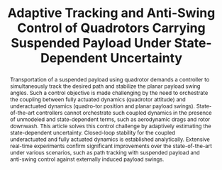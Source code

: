 ---
layout: project-page-new
title: "Adaptive Tracking and Anti-Swing Control of Quadrotors Carrying Suspended Payload Under State-Dependent Uncertainty"
authors:
  - name: Swati Dantu
    sup: #
  - name: Rishabh Dev Yadav
    sup: #
  - name: Ananth Rachakonda
    sup: #
  - name: Spandan Roy
    sup: #
  - name: Simone Baldi
    sup: #
affiliations:
  - name: Robotics Research Center, IIIT Hyderabad, India
    link: https://robotics.iiit.ac.in
    sup: #
  - name: School of Mathematics, Southeast University
    link: https://math.seu.edu.cn/
    sup: #
permalink: /publications/2024/Swati_Adaptive/
abstract: "Transportation of a suspended payload using quadrotor demands a controller to simultaneously track the desired path and stabilize the planar payload swing angles. Such a control objective is made challenging by the need to orchestrate the coupling between fully actuated dynamics (quadrotor attitude) and underactuated dynamics (quadro-tor position and planar payload swings). State-of-the-art
controllers cannot orchestrate such coupled dynamics in the presence of unmodeled and state-dependent terms, such as aerodynamic drags and rotor downwash. This article solves this control challenge by adaptively estimating the state-dependent uncertainty. Closed-loop stability for the coupled underactuated and fully actuated dynamics is established analytically. Extensive real-time experiments
confirm significant improvements over the state-of-the-art under various scenarios, such as path tracking with suspended payload and anti-swing control against externally induced payload swings."
#project_page: https://gsc2001.github.io/FinderNet/
paper: https://ieeexplore.ieee.org/stamp/stamp.jsp?arnumber=10769989
#code: https://github.com/gsc2001/FinderNet
#supplement: https://clipgraphs.github.io/static/pdfs/Supplementary.pdf
#video: https://www.youtube.com/watch?v=1P6JMqbb_sM
#iframe: https://www.youtube.com/embed/1P6JMqbb_sM
#demo: https://anyloc.github.io/#interactive_demo

---